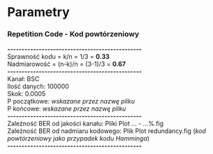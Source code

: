 # Parametry
### Repetition Code - Kod powtórzeniowy
**-----------------------------------------------**<br>
Sprawność kodu = k/n = 1/3 = **0.33** <br>
Nadmiarowość = (n-k)/n = (3-1)/3 = **0.67** <br>
**-----------------------------------------------**<br>
Kanał: BSC <br>
Ilość danych: 100000 <br>
Skok: 0.0005 <br>
P początkowe: *wskazane przez nazwę pliku* <br>
P końcowe: *wskazane przez nazwę pliku* <br>
**-----------------------------------------------**<br>
Zależność BER od jakości kanału: Pliki Plot ... - ...%.fig<br>
Zależność BER od nadmiaru kodowego: Plik Plot redundancy.fig (*kod powtórzeniowy jako przypadek kodu Hamminga*)<br>
**-----------------------------------------------**<br>

